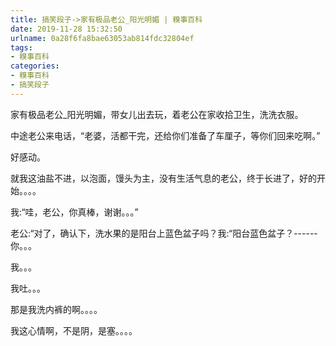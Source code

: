 ```yaml
---
title: 搞笑段子->家有极品老公_阳光明媚 | 糗事百科
date: 2019-11-28 15:32:50
urlname: 0a28f6fa8bae63053ab814fdc32804ef
tags: 
- 糗事百科
categories:
- 糗事百科
- 搞笑段子
---
```

家有极品老公_阳光明媚，带女儿出去玩，着老公在家收拾卫生，洗洗衣服。

中途老公来电话，“老婆，活都干完，还给你们准备了车厘子，等你们回来吃啊。”

好感动。

就我这油盐不进，以泡面，馒头为主，没有生活气息的老公，终于长进了，好的开始。。。。

我:“哇，老公，你真棒，谢谢。。。”

老公:“对了，确认下，洗水果的是阳台上蓝色盆子吗？我:“阳台蓝色盆子？------你。。。

我。。。

我吐。。。

那是我洗内裤的啊。。。。

我这心情啊，不是阴，是塞。。。。


